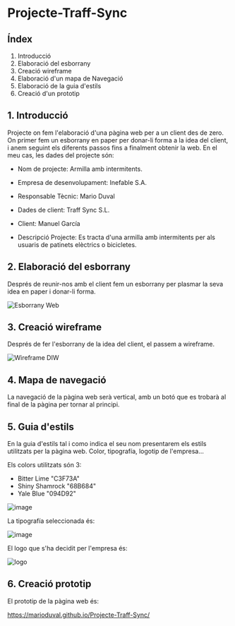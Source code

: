 # Projecte-Traff-Sync


## Índex

1. Introducció
2. Elaboració del esborrany
3. Creació wireframe
4. Elaboració d'un mapa de Navegació
5. Elaboració de la guia d'estils
6. Creació d'un prototip

## 1. Introducció

Projecte on fem l'elaboració d'una pàgina web per a un client des de zero. On primer fem un esborrany en paper per donar-li forma a la idea del client, i anem seguint els diferents passos fins a finalment obtenir la web. En el meu cas, les dades del projecte són:

* Nom de projecte: Armilla amb intermitents.
* Empresa de desenvolupament: Inefable S.A.
* Responsable Tècnic: Mario Duval

* Dades de client: Traff Sync S.L.
* Client: Manuel García
* Descripció Projecte: Es tracta d'una armilla amb intermitents per als usuaris de patinets elèctrics o bicicletes.

## 2. Elaboració del esborrany

Després de reunir-nos amb el client fem un esborrany per plasmar la seva idea en paper i donar-li forma. 

![Esborrany Web](https://user-images.githubusercontent.com/77450981/150397681-65cd892e-f711-4645-9ea6-27ea92fc789e.jpg)

## 3. Creació wireframe

Després de fer l'esborrany de la idea del client, el passem a wireframe.

![Wireframe DIW](https://user-images.githubusercontent.com/77450981/150406763-620579c6-0021-4116-ad3f-87213e1e336c.jpg)

## 4. Mapa de navegació

La navegació de la pàgina web serà vertical, amb un botó que es trobarà al final de la pàgina per tornar al principi. 

## 5. Guia d'estils

En la guia d'estils tal i como indica el seu nom presentarem els estils utilitzats per la pàgina web. Color, tipografía, logotip de l'empresa...

Els colors utilitzats són 3:

* Bitter Lime "C3F73A"
* Shiny Shamrock "68B684"
* Yale Blue "094D92"

![image](https://user-images.githubusercontent.com/77450981/151416363-e179394c-468a-49b3-a8ca-8d0eab23a095.png)

La tipografía seleccionada és:

![image](https://user-images.githubusercontent.com/77450981/151417163-5ec3c79a-16ce-44d9-99b9-1ad29b1a0aea.png)

El logo que s'ha decidit per l'empresa és:

![logo](https://user-images.githubusercontent.com/77450981/151417319-97847c65-b6e8-43c2-b610-7a6af6fc6ac2.JPG)

## 6. Creació prototip

El prototip de la pàgina web és:

https://marioduval.github.io/Projecte-Traff-Sync/ 
